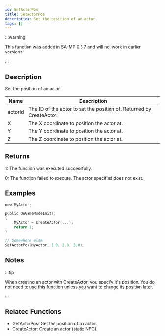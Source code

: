 ```yaml
---
id: SetActorPos
title: SetActorPos
description: Set the position of an actor.
tags: []
---
```


:::warning

This function was added in SA-MP 0.3.7 and will not work in earlier versions!

:::

## Description

Set the position of an actor.


| Name | Description |
|------|-------------|
|actorid | The ID of the actor to set the position of. Returned by CreateActor.|
|X | The X coordinate to position the actor at.|
|Y | The Y coordinate to position the actor at.|
|Z | The Z coordinate to position the actor at.|


## Returns

 1: The function was executed successfully. 

 0: The function failed to execute. The actor specified does not exist.


## Examples


```c
new MyActor;

public OnGameModeInit()
{
    MyActor = CreateActor(...);
    return 1;
}

// Somewhere else
SetActorPos(MyActor, 1.0, 2.0, 3.0);
```


## Notes

:::tip

When creating an actor with CreateActor, you specify it's position. You do not need to use this function unless you want to change its position later.

:::


## Related Functions


-  GetActorPos: Get the position of an actor.
-  CreateActor: Create an actor (static NPC).
